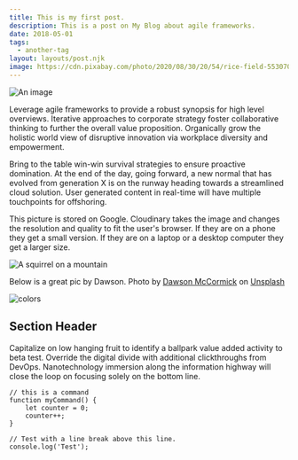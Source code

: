 ```yaml
---
title: This is my first post.
description: This is a post on My Blog about agile frameworks.
date: 2018-05-01
tags:
  - another-tag
layout: layouts/post.njk
image: https://cdn.pixabay.com/photo/2020/08/30/20/54/rice-field-5530707_1280.jpg
---
```


![An image](https://cdn.pixabay.com/photo/2020/08/30/20/54/rice-field-5530707_1280.jpg)

Leverage agile frameworks to provide a robust synopsis for high level overviews. Iterative approaches to corporate strategy foster collaborative thinking to further the overall value proposition. Organically grow the holistic world view of disruptive innovation via workplace diversity and empowerment.

Bring to the table win-win survival strategies to ensure proactive domination. At the end of the day, going forward, a new normal that has evolved from generation X is on the runway heading towards a streamlined cloud solution. User generated content in real-time will have multiple touchpoints for offshoring.

This picture is stored on Google. Cloudinary takes the image  and changes the resolution and quality to fit the user's browser. If they are on a phone they get a small version. If they are on a laptop or a desktop computer they get a larger size.

![A squirrel on a mountain](https://applegate-paul.mo.cloudinary.net/11ty/https://storage.googleapis.com/cloudinarymedia/images/Squirrel-mountaintop.jpg)

Below is a great pic by Dawson.
Photo by <a href="https://unsplash.com/@dawson_m?utm_source=unsplash&utm_medium=referral&utm_content=creditCopyText">Dawson McCormick</a> on <a href="https://unsplash.com/?utm_source=unsplash&utm_medium=referral&utm_content=creditCopyText">Unsplash</a>

![colors](https://applegate-paul.mo.cloudinary.net/11ty/https://storage.googleapis.com/cloudinarymedia/images/colors-another-planet.jpg)




## Section Header

Capitalize on low hanging fruit to identify a ballpark value added activity to beta test. Override the digital divide with additional clickthroughs from DevOps. Nanotechnology immersion along the information highway will close the loop on focusing solely on the bottom line.

``` text/2-3
// this is a command
function myCommand() {
	let counter = 0;
	counter++;
}

// Test with a line break above this line.
console.log('Test');
```
